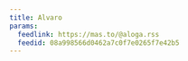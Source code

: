 ```yaml
---
title: Alvaro
params:
  feedlink: https://mas.to/@aloga.rss
  feedid: 08a998566d0462a7c0f7e0265f7e42b5
---
```

